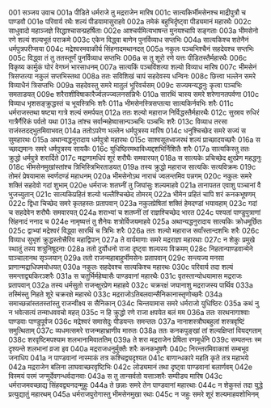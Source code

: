 001	सञ्जय उवाच
001a	पीडिते धर्मराजे तु मद्रराजेन मारिष
001c	सात्यकिर्भीमसेनश्च माद्रीपुत्रौ च पाण्डवौ
001e	परिवार्य रथैः शल्यं पीडयामासुराहवे
002a	तमेकं बहुभिर्दृष्ट्वा पीड्यमानं महारथैः
002c	साधुवादो महाञ्जज्ञे सिद्धाश्चासन्प्रहर्षिताः
002e	आश्चर्यमित्यभाषन्त मुनयश्चापि सङ्गताः
003a	भीमसेनो रणे शल्यं शल्यभूतं पराक्रमे
003c	एकेन विद्ध्वा बाणेन पुनर्विव्याध सप्तभिः
004a	सात्यकिश्च शतेनैनं धर्मपुत्रपरीप्सया
004c	मद्रेश्वरमवाकीर्य सिंहनादमथानदत्
005a	नकुलः पञ्चभिश्चैनं सहदेवश्च सप्तभिः
005c	विद्ध्वा तं तु ततस्तूर्णं पुनर्विव्याध सप्तभिः
006a	स तु शूरो रणे यत्तः पीडितस्तैर्महारथैः
006c	विकृष्य कार्मुकं घोरं वेगघ्नं भारसाधनम्
007a	सात्यकिं पञ्चविंशत्या शल्यो विव्याध मारिष
007c	भीमसेनं त्रिसप्तत्या नकुलं सप्तभिस्तथा
008a	ततः सविशिखं चापं सहदेवस्य धन्विनः
008c	छित्त्वा भल्लेन समरे विव्याधैनं त्रिसप्तभिः
009a	सहदेवस्तु समरे मातुलं भूरिवर्चसम्
009c	सज्यमन्यद्धनुः कृत्वा पञ्चभिः समताडयत्
009e	शरैराशीविषाकारैर्ज्वलज्ज्वलनसन्निभैः
010a	सारथिं चास्य समरे शरेणानतपर्वणा
010c	विव्याध भृशसङ्क्रुद्धस्तं च भूयस्त्रिभिः शरैः
011a	भीमसेनस्त्रिसप्तत्या सात्यकिर्नवभिः शरैः
011c	धर्मराजस्तथा षष्ट्या गात्रे शल्यं समर्पयत्
012a	ततः शल्यो महाराज निर्विद्धस्तैर्महारथैः
012c	सुस्राव रुधिरं गात्रैर्गैरिकं पर्वतो यथा
013a	तांश्च सर्वान्महेष्वासान्पञ्चभिः पञ्चभिः शरैः
013c	विव्याध तरसा राजंस्तदद्भुतमिवाभवत्
014a	ततोऽपरेण भल्लेन धर्मपुत्रस्य मारिष
014c	धनुश्चिच्छेद समरे सज्यं स सुमहारथः
015a	अथान्यद्धनुरादाय धर्मपुत्रो महारथः
015c	साश्वसूतध्वजरथं शल्यं प्राच्छादयच्छरैः
016a	स च्छाद्यमानः समरे धर्मपुत्रस्य सायकैः
016c	युधिष्ठिरमथाविध्यद्दशभिर्निशितैः शरैः
017a	सात्यकिस्तु ततः क्रुद्धो धर्मपुत्रे शरार्दिते
017c	मद्राणामधिपं शूरं शरौघैः समवारयत्
018a	स सात्यकेः प्रचिच्छेद क्षुरप्रेण महद्धनुः
018c	भीमसेनमुखांस्तांश्च त्रिभिस्त्रिभिरताडयत्
019a	तस्य क्रुद्धो महाराज सात्यकिः सत्यविक्रमः
019c	तोमरं प्रेषयामास स्वर्णदण्डं महाधनम्
020a	भीमसेनोऽथ नाराचं ज्वलन्तमिव पन्नगम्
020c	नकुलः समरे शक्तिं सहदेवो गदां शुभाम्
020e	धर्मराजः शतघ्नीं तु जिघांसुः शल्यमाहवे
021a	तानापतत एवाशु पञ्चानां वै भुजच्युतान्
021c	सात्यकिप्रहितं शल्यो भल्लैश्चिच्छेद तोमरम्
022a	भीमेन प्रहितं चापि शरं कनकभूषणम्
022c	द्विधा चिच्छेद समरे कृतहस्तः प्रतापवान्
023a	नकुलप्रेषितां शक्तिं हेमदण्डां भयावहाम्
023c	गदां च सहदेवेन शरौघैः समवारयत्
024a	शराभ्यां च शतघ्नीं तां राज्ञश्चिच्छेद भारत
024c	पश्यतां पाण्डुपुत्राणां सिंहनादं ननाद च
024e	नामृष्यत्तं तु शैनेयः शत्रोर्विजयमाहवे
025a	अथान्यद्धनुरादाय सात्यकिः क्रोधमूर्छितः
025c	द्वाभ्यां मद्रेश्वरं विद्ध्वा सारथिं च त्रिभिः शरैः
026a	ततः शल्यो महाराज सर्वांस्तान्दशभिः शरैः
026c	विव्याध सुभृशं क्रुद्धस्तोत्त्रैरिव महाद्विपान्
027a	ते वार्यमाणाः समरे मद्रराज्ञा महारथाः
027c	न शेकुः प्रमुखे स्थातुं तस्य शत्रुनिषूदनाः
028a	ततो दुर्योधनो राजा दृष्ट्वा शल्यस्य विक्रमम्
028c	निहतान्पाण्डवान्मेने पाञ्चालानथ सृञ्जयान्
029a	ततो राजन्महाबाहुर्भीमसेनः प्रतापवान्
029c	सन्त्यज्य मनसा प्राणान्मद्राधिपमयोधयत्
030a	नकुलः सहदेवश्च सात्यकिश्च महारथः
030c	परिवार्य तदा शल्यं समन्ताद्व्यकिरञ्शरैः
031a	स चतुर्भिर्महेष्वासैः पाण्डवानां महारथैः
031c	वृतस्तान्योधयामास मद्रराजः प्रतापवान्
032a	तस्य धर्मसुतो राजन्क्षुरप्रेण महाहवे
032c	चक्ररक्षं जघानाशु मद्रराजस्य पार्थिव
033a	तस्मिंस्तु निहते शूरे चक्ररक्षे महारथे
033c	मद्रराजोऽतिबलवान्सैनिकानास्तृणोच्छरैः
034a	समाच्छन्नांस्ततस्तांस्तु राजन्वीक्ष्य स सैनिकान्
034c	चिन्तयामास समरे धर्मराजो युधिष्ठिरः
035a	कथं नु न भवेत्सत्यं तन्माधववचो महत्
035c	न हि क्रुद्धो रणे राजा क्षपयेत बलं मम
036a	ततः सरथनागाश्वाः पाण्डवाः पाण्डुपूर्वज
036c	मद्रेश्वरं समासेदुः पीडयन्तः समन्ततः
037a	नानाशस्त्रौघबहुलां शस्त्रवृष्टिं समुत्थिताम्
037c	व्यधमत्समरे राजन्महाभ्राणीव मारुतः
038a	ततः कनकपुङ्खां तां शल्यक्षिप्तां वियद्गताम्
038c	शरवृष्टिमपश्याम शलभानामिवाततिम्
039a	ते शरा मद्रराजेन प्रेषिता रणमूर्धनि
039c	सम्पतन्तः स्म दृश्यन्ते शलभानां व्रजा इव
040a	मद्रराजधनुर्मुक्तैः शरैः कनकभूषणैः
040c	निरन्तरमिवाकाशं सम्बभूव जनाधिप
041a	न पाण्डवानां नास्माकं तत्र कश्चिद्व्यदृश्यत
041c	बाणान्धकारे महति कृते तत्र महाभये
042a	मद्रराजेन बलिना लाघवाच्छरवृष्टिभिः
042c	लोड्यमानं तथा दृष्ट्वा पाण्डवानां बलार्णवम्
042e	विस्मयं परमं जग्मुर्देवगन्धर्वदानवाः
043a	स तु तान्सर्वतो यत्ताञ्शरैः सम्पीड्य मारिष
043c	धर्मराजमवच्छाद्य सिंहवद्व्यनदन्मुहुः
044a	ते छन्नाः समरे तेन पाण्डवानां महारथाः
044c	न शेकुस्तं तदा युद्धे प्रत्युद्यातुं महारथम्
045a	धर्मराजपुरोगास्तु भीमसेनमुखा रथाः
045c	न जहुः समरे शूरं शल्यमाहवशोभिनम्
